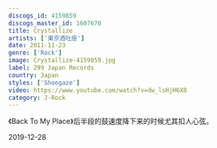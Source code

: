 ```yaml
---
discogs_id: 4159859
discogs_master_id: 1607670
title: Crystallize
artists: ['東京酒吐座']
date: 2011-11-23
genre: ['Rock']
image: Crystallize-4159859.jpg
label: 299 Japan Records
country: Japan
styles: ['Shoegaze']
video: https://www.youtube.com/watch?v=dw_lsHjH6X8
category: J-Rock
---
```


《Back To My Place》后半段的鼓速度降下来的时候尤其扣人心弦。

<time>2019-12-28</time>